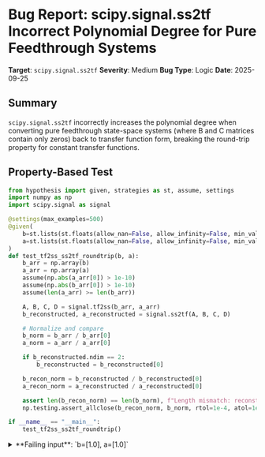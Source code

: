 # Bug Report: scipy.signal.ss2tf Incorrect Polynomial Degree for Pure Feedthrough Systems

**Target**: `scipy.signal.ss2tf`
**Severity**: Medium
**Bug Type**: Logic
**Date**: 2025-09-25

## Summary

`scipy.signal.ss2tf` incorrectly increases the polynomial degree when converting pure feedthrough state-space systems (where B and C matrices contain only zeros) back to transfer function form, breaking the round-trip property for constant transfer functions.

## Property-Based Test

```python
from hypothesis import given, strategies as st, assume, settings
import numpy as np
import scipy.signal as signal

@settings(max_examples=500)
@given(
    b=st.lists(st.floats(allow_nan=False, allow_infinity=False, min_value=-1e4, max_value=1e4), min_size=1, max_size=5),
    a=st.lists(st.floats(allow_nan=False, allow_infinity=False, min_value=-1e4, max_value=1e4), min_size=1, max_size=5)
)
def test_tf2ss_ss2tf_roundtrip(b, a):
    b_arr = np.array(b)
    a_arr = np.array(a)
    assume(np.abs(a_arr[0]) > 1e-10)
    assume(np.abs(b_arr[0]) > 1e-10)
    assume(len(a_arr) >= len(b_arr))

    A, B, C, D = signal.tf2ss(b_arr, a_arr)
    b_reconstructed, a_reconstructed = signal.ss2tf(A, B, C, D)

    # Normalize and compare
    b_norm = b_arr / b_arr[0]
    a_norm = a_arr / a_arr[0]

    if b_reconstructed.ndim == 2:
        b_reconstructed = b_reconstructed[0]

    b_recon_norm = b_reconstructed / b_reconstructed[0]
    a_recon_norm = a_reconstructed / a_reconstructed[0]

    assert len(b_recon_norm) == len(b_norm), f"Length mismatch: reconstructed {len(b_recon_norm)} vs original {len(b_norm)}"
    np.testing.assert_allclose(b_recon_norm, b_norm, rtol=1e-4, atol=1e-6)

if __name__ == "__main__":
    test_tf2ss_ss2tf_roundtrip()
```

<details>

<summary>
**Failing input**: `b=[1.0], a=[1.0]`
</summary>
```
Traceback (most recent call last):
  File "/home/npc/pbt/agentic-pbt/worker_/11/hypo.py", line 34, in <module>
    test_tf2ss_ss2tf_roundtrip()
    ~~~~~~~~~~~~~~~~~~~~~~~~~~^^
  File "/home/npc/pbt/agentic-pbt/worker_/11/hypo.py", line 6, in test_tf2ss_ss2tf_roundtrip
    @given(

  File "/home/npc/miniconda/lib/python3.13/site-packages/hypothesis/core.py", line 2124, in wrapped_test
    raise the_error_hypothesis_found
  File "/home/npc/pbt/agentic-pbt/worker_/11/hypo.py", line 30, in test_tf2ss_ss2tf_roundtrip
    assert len(b_recon_norm) == len(b_norm), f"Length mismatch: reconstructed {len(b_recon_norm)} vs original {len(b_norm)}"
           ^^^^^^^^^^^^^^^^^^^^^^^^^^^^^^^^
AssertionError: Length mismatch: reconstructed 2 vs original 1
Falsifying example: test_tf2ss_ss2tf_roundtrip(
    b=[1.0],
    a=[1.0],
)
```
</details>

## Reproducing the Bug

```python
import numpy as np
from scipy.signal import tf2ss, ss2tf

# Test case: constant transfer function H(s) = 1
b_orig = np.array([1.0])
a_orig = np.array([1.0])

print("Original transfer function:")
print(f"  Numerator: {b_orig}")
print(f"  Denominator: {a_orig}")
print(f"  This represents H(s) = 1 (a constant)")
print()

# Convert to state-space
A, B, C, D = tf2ss(b_orig, a_orig)
print("State-space representation:")
print(f"  A = {A}")
print(f"  B = {B}")
print(f"  C = {C}")
print(f"  D = {D}")
print()

# Convert back to transfer function
b_result, a_result = ss2tf(A, B, C, D)
print("Reconstructed transfer function:")
print(f"  Numerator: {b_result}")
print(f"  Denominator: {a_result}")
print()

# Analysis
print("Analysis:")
print(f"  Original degree: {len(b_orig) - 1} / {len(a_orig) - 1}")
if b_result.ndim == 2:
    b_result_1d = b_result[0]
else:
    b_result_1d = b_result
print(f"  Reconstructed degree: {len(b_result_1d) - 1} / {len(a_result) - 1}")
print()

print("Issue:")
print("  The original transfer function H(s) = 1 has degree 0.")
print("  After round-trip conversion, we get H(s) = (s + 0)/(s + 0),")
print("  which has degree 1 and a removable singularity at s=0.")
print("  This violates the expected round-trip property.")
```

<details>

<summary>
Output showing degree increase from 0 to 1
</summary>
```
Original transfer function:
  Numerator: [1.]
  Denominator: [1.]
  This represents H(s) = 1 (a constant)

State-space representation:
  A = [[0.]]
  B = [[0.]]
  C = [[0.]]
  D = [[1.]]

Reconstructed transfer function:
  Numerator: [[1. 0.]]
  Denominator: [1. 0.]

Analysis:
  Original degree: 0 / 0
  Reconstructed degree: 1 / 1

Issue:
  The original transfer function H(s) = 1 has degree 0.
  After round-trip conversion, we get H(s) = (s + 0)/(s + 0),
  which has degree 1 and a removable singularity at s=0.
  This violates the expected round-trip property.
```
</details>

## Why This Is A Bug

For a constant transfer function H(s) = 1, the `tf2ss` conversion correctly produces a pure feedthrough system with A=[[0.]], B=[[0.]], C=[[0.]], and D=[[1.]]. However, `ss2tf` incorrectly converts this back to H(s) = (s + 0)/(s + 0) instead of H(s) = 1/1.

This violates the mathematical definition of state-space to transfer function conversion. According to control theory, the transfer function is given by G(s) = C(sI-A)^{-1}B + D. When B and C are zero matrices, the first term vanishes, leaving only G(s) = D, which should be a constant. Instead, the implementation computes the characteristic polynomial of A, resulting in spurious polynomial terms.

The bug produces a transfer function with:
1. Degree 1 instead of degree 0 (incorrect polynomial representation)
2. A removable singularity at s=0 (mathematically equivalent but structurally incorrect)
3. Violation of the round-trip property that tf2ss → ss2tf should preserve coefficients

## Relevant Context

The root cause is in `/home/npc/pbt/agentic-pbt/envs/scipy_env/lib/python3.13/site-packages/scipy/signal/_lti_conversion.py` at lines 269-280. The code checks if B and C are empty matrices (`B.size == 0` and `C.size == 0`) but fails to check if they contain only zeros. When B=[[0.]] and C=[[0.]], the matrices have size 1 but represent a pure feedthrough system that should return just the D matrix with denominator [1.0].

The faulty logic at line 280 computes:
```python
num[k] = poly(A - dot(B, Ck)) + (D[k] - 1) * den
```
For zero B and C matrices, this becomes `poly(A) + 0`, unnecessarily adding the characteristic polynomial of A to the numerator.

Similar functionality in MATLAB's `ss2tf` handles this case correctly by returning the constant transfer function without spurious polynomial terms.

## Proposed Fix

```diff
--- a/scipy/signal/_lti_conversion.py
+++ b/scipy/signal/_lti_conversion.py
@@ -266,7 +266,7 @@ def ss2tf(A, B, C, D, input=0):
     except ValueError:
         den = 1

-    if (B.size == 0) and (C.size == 0):
+    if ((B.size == 0) and (C.size == 0)) or (np.all(B == 0) and np.all(C == 0)):
         num = np.ravel(D)
         if (D.size == 0) and (A.size == 0):
             den = []
```